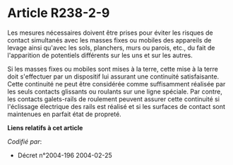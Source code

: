 # Article R238-2-9

Les mesures nécessaires doivent être prises pour éviter les risques de contact simultanés avec les masses fixes ou mobiles
des appareils de levage ainsi qu'avec les sols, planchers, murs ou parois, etc., du fait de l'apparition de potentiels
différents sur les uns et sur les autres.

Si les masses fixes ou mobiles sont mises à la terre, cette mise à la terre doit s'effectuer par un dispositif lui assurant
une continuité satisfaisante. Cette continuité ne peut être considérée comme suffisamment réalisée par les seuls contacts
glissants ou roulants sur une ligne spéciale. Par contre, les contacts galets-rails de roulement peuvent assurer cette
continuité si l'éclissage électrique des rails est réalisé et si les surfaces de contact sont maintenues en parfait état de
propreté.

**Liens relatifs à cet article**

_Codifié par_:

  - Décret n°2004-196 2004-02-25
